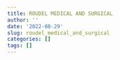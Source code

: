 ```yaml
---
title: ROUDEL MEDICAL AND SURGICAL
author: ''
date: '2022-08-29'
slug: roudel_medical_and_surgical
categories: []
tags: []
---
```

